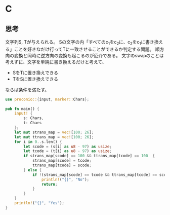 # C
## 思考
文字列S, Tが与えられる。
Sの文字の内「すべてのc<sub>1</sub>をc<sub>2</sub>に、c<sub>2</sub>をc<sub>1</sub>に書き換える」ことを好きなだけ行ってTに一致させることができるか判定する問題。
順方向の変換と同時に逆方向の変換も起こるのが厄介である。
文字のswapのことは考えずに、文字を単純に書き換えるだけと考えて、
- SをTに置き換えできる
- TをSに置き換えできる

ならば条件を満たす。
```rust
use proconio::{input, marker::Chars};
 
pub fn main() {
    input! {
        s: Chars,
        t: Chars
    };
    let mut strans_map = vec![100; 26];
    let mut ttrans_map = vec![100; 26];
    for i in 0..s.len() {
        let scode = (s[i] as u8 - 97) as usize;
        let tcode = (t[i] as u8 - 97) as usize;
        if strans_map[scode] == 100 && ttrans_map[tcode] == 100  {
            strans_map[scode] = tcode;
            ttrans_map[tcode] = scode;
        } else {
            if !(strans_map[scode] == tcode && ttrans_map[tcode] == scode) {
                println!("{}", "No");
                return;
            }
        }
    }
    println!("{}", "Yes");
}
```